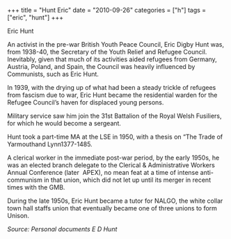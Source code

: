 +++
title = "Hunt Eric"
date = "2010-09-26"
categories = ["h"]
tags = ["eric", "hunt"]
+++

Eric Hunt

An activist in the pre-war British Youth Peace Council, Eric Digby Hunt was, from 1938-40, the Secretary of the Youth Relief and Refugee Council. Inevitably, given that much of its activities aided refugees from Germany, Austria, Poland, and Spain, the Council was heavily influenced by Communists, such as Eric Hunt.

In 1939, with the drying up of what had been a steady trickle of refugees from fascism due to war, Eric Hunt became the residential warden for the Refugee Council’s haven for displaced young persons.

Military service saw him join the 31st Battalion of the Royal Welsh Fusiliers, for which he would become a sergeant. 

Hunt took a part-time MA at the LSE in 1950, with a thesis on “The Trade of Yarmouthand Lynn1377-1485.

A clerical worker in the immediate post-war period, by the early 1950s, he was an elected branch delegate to the Clerical & Administrative Workers Annual Conference (later  APEX), no mean feat at a time of intense anti-communism in that union, which did not let up until its merger in recent times with the GMB. 

During the late 1950s, Eric Hunt became a tutor for NALGO, the white collar town hall staffs union that eventually became one of three unions to form Unison.

_Source: Personal documents E D Hunt_
